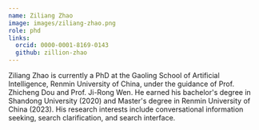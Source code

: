 ```yaml
---
name: Ziliang Zhao
image: images/ziliang-zhao.png
role: phd
links:
  orcid: 0000-0001-8169-0143
  github: zillion-zhao
---
```


Ziliang Zhao is currently a PhD at the Gaoling School of Artificial Intelligence, Renmin University of China, under the guidance of Prof. Zhicheng Dou and Prof. Ji-Rong Wen. He earned his bachelor's degree in Shandong University (2020) and Master's degree in Renmin University of China (2023). His research interests include conversational information seeking, search clarification, and search interface.

